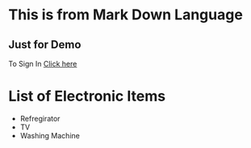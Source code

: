 # This is from Mark Down Language
## Just for Demo
To Sign In [Click here]("login.html")

# List of Electronic Items

* Refregirator
* TV
* Washing Machine
